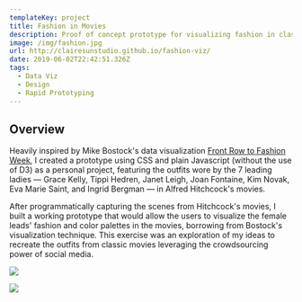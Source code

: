```yaml
---
templateKey: project
title: Fashion in Movies
description: Proof of concept prototype for visualizing fashion in classic movies
image: /img/fashion.jpg
url: http://clairesunstudio.github.io/fashion-viz/
date: 2019-06-02T22:42:51.326Z
tags:
  - Data Viz
  - Design
  - Rapid Prototyping
---
```


## Overview

Heavily inspired by Mike Bostock's data visualization [Front Row to Fashion Week](https://www.nytimes.com/newsgraphics/2014/02/14/fashion-week-editors-picks/index.html), I created a prototype using CSS and plain Javascript (without the use of D3) as a personal project, featuring the outfits wore by the 7 leading ladies — Grace Kelly, Tippi Hedren, Janet Leigh, Joan Fontaine, Kim Novak, Eva Marie Saint, and Ingrid Bergman — in Alfred Hitchcock's movies.

After programmatically capturing the scenes from Hitchcock's movies, I built a working prototype that would allow the users to visualize the female leads' fashion and color palettes in the movies, borrowing from Bostock's visualization technique. This exercise was an exploration of my ideas to recreate the outfits from classic movies leveraging the crowdsourcing power of social media. 

![](/img/fashion-interact.gif)

![](/img/fashion_modal-ui.png)